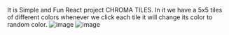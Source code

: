 It is Simple and Fun React project CHROMA TILES.
In it we have a 5x5 tiles of different colors whenever we click each tile it will change its color to random color.
![image](https://github.com/ASPII-1/Chroma_Tiles/assets/127092718/fcc8afe1-2cd3-45de-9cb7-b697e21b0bf3)
![image](https://github.com/ASPII-1/Chroma_Tiles/assets/127092718/f75ba94c-1ecc-45bf-9984-baf6fedd87e4)

